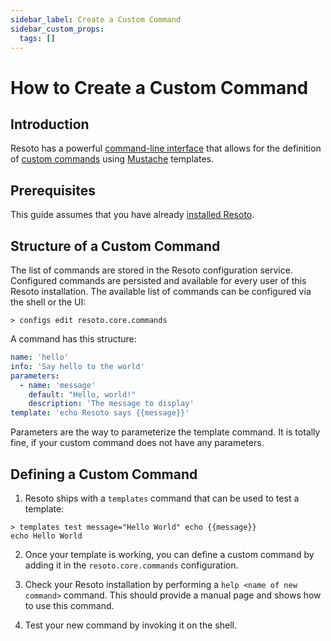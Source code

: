 ```yaml
---
sidebar_label: Create a Custom Command
sidebar_custom_props:
  tags: []
---
```


# How to Create a Custom Command

## Introduction

Resoto has a powerful [command-line interface](../../reference/cli/index.md) that allows for the definition of [custom commands](../../reference/cli/index.md#custom-commands) using [Mustache](https://mustache.github.io) templates.

## Prerequisites

This guide assumes that you have already [installed Resoto](../../getting-started/installation/index.md).

## Structure of a Custom Command

The list of commands are stored in the Resoto configuration service. Configured commands are persisted and available for every user of this Resoto installation. The available list of commands can be configured via the shell or the UI:

```shell
> configs edit resoto.core.commands
```

A command has this structure:

```yaml
name: 'hello'
info: 'Say hello to the world'
parameters:
  - name: 'message'
    default: "Hello, world!"
    description: 'The message to display'
template: 'echo Resoto says {{message}}'
```

Parameters are the way to parameterize the template command. It is totally fine, if your custom command does not have any parameters.

## Defining a Custom Command

1. Resoto ships with a `templates` command that can be used to test a template:

```shell
> templates test message="Hello World" echo {{message}}
​echo Hello World
```

2. Once your template is working, you can define a custom command by adding it in the `resoto.core.commands` configuration.

3. Check your Resoto installation by performing a `help <name of new command>` command. This should provide a manual page and shows how to use this command.

4. Test your new command by invoking it on the shell.
